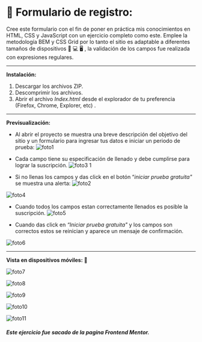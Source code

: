 # 🌟 Formulario de registro:

Cree este formulario con el fin de poner en práctica mis conocimientos en HTML, CSS y JavaScript con un ejercicio completo como este. Emplee la metodología BEM y CSS Grid por lo tanto el sitio es adaptable a diferentes tamaños de dispositivos 📱 💻 🖥 , la validación de los campos fue realizada con expresiones regulares. 


------------

**Instalación:**

1.  Descargar los archivos ZIP.
2.  Descomprimir los archivos.
3.  Abrir el archivo *Index.html* desde el explorador de tu preferencia (Firefox, Chrome, Explorer, etc) .

-----------

**Previsualización:**

- Al abrir el proyecto se muestra una breve descripción del objetivo del sitio y un formulario para ingresar tus datos e iniciar un periodo de prueba:
![foto1](https://user-images.githubusercontent.com/71404702/100480720-b512f900-30b7-11eb-94d3-e50eb695335c.PNG)

- Cada campo tiene su especificación de llenado y debe cumplirse para lograr la suscripción.
![foto3 1](https://user-images.githubusercontent.com/71404702/100481460-c230e780-30b9-11eb-9e6c-b8f5cdcff9af.PNG)

- Si no llenas los campos y das click en el botón “*iniciar prueba gratuita"* se muestra una alerta:
![foto2](https://user-images.githubusercontent.com/71404702/100481246-1f786900-30b9-11eb-9b1a-28b0a85512d0.PNG)

![foto4](https://user-images.githubusercontent.com/71404702/100481624-41262000-30ba-11eb-8ebc-72022d2992d5.PNG)

- Cuando todos los campos estan correctamente llenados es posible la suscripción.
![foto5](https://user-images.githubusercontent.com/71404702/100481708-9bbf7c00-30ba-11eb-89cf-6530ecf58f56.PNG)

- Cuando das click en *“Iniciar prueba gratuita"* y los campos son correctos estos se reinician y aparece un mensaje de confirmación.

![foto6](https://user-images.githubusercontent.com/71404702/100481826-0f618900-30bb-11eb-9eec-26b2069d0b6d.PNG)

-----------

**Vista en dispositivos móviles: 📱**

![foto7](https://user-images.githubusercontent.com/71404702/100482013-a7f80900-30bb-11eb-83d6-87d1eef57bf8.png)

![foto8](https://user-images.githubusercontent.com/71404702/100482237-4e440e80-30bc-11eb-90d4-d347d2664e1e.png)

![foto9](https://user-images.githubusercontent.com/71404702/100482243-5308c280-30bc-11eb-8d0a-15ddf61ffb57.png)

![foto10](https://user-images.githubusercontent.com/71404702/100482247-569c4980-30bc-11eb-8af4-0ae5093e3e9c.png)

![foto11](https://user-images.githubusercontent.com/71404702/100482249-5a2fd080-30bc-11eb-91bc-fdf33acc5e4e.png)



##### Este ejercicio fue sacado de la pagina Frontend Mentor.
